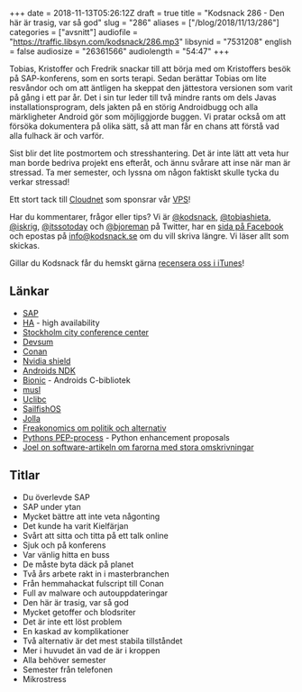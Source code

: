 +++
date = 2018-11-13T05:26:12Z
draft = true
title = "Kodsnack 286 - Den här är trasig, var så god"
slug = "286"
aliases = ["/blog/2018/11/13/286"]
categories = ["avsnitt"]
audiofile = "https://traffic.libsyn.com/kodsnack/286.mp3"
libsynid = "7531208"
english = false
audiosize = "26361566"
audiolength = "54:47"
+++

Tobias, Kristoffer och Fredrik snackar till att börja med om Kristoffers besök på SAP-konferens, som en sorts terapi. Sedan berättar Tobias om lite resvåndor och om att äntligen ha skeppat den jättestora versionen som varit på gång i ett par år. Det i sin tur leder till två mindre rants om dels Javas installationsprogram, dels jakten på en störig Androidbugg och alla märkligheter Android gör som möjliggjorde buggen. Vi pratar också om att försöka dokumentera på olika sätt, så att man får en chans att förstå vad alla fulhack är och varför.

Sist blir det lite postmortem och stresshantering. Det är inte lätt att veta hur man borde bedriva projekt ens efteråt, och ännu svårare att inse när man är stressad. Ta mer semester, och lyssna om någon faktiskt skulle tycka du verkar stressad!

Ett stort tack till [Cloudnet](http://www.cloudnet.se) som sponsrar vår [VPS](http://en.wikipedia.org/wiki/Virtual_private_server)!

Har du kommentarer, frågor eller tips? Vi är [@kodsnack](https://www.twitter.com/kodsnack), [@tobiashieta](https://www.twitter.com/tobiashieta), [@iskrig](https://www.twitter.com/iskrig), [@itssotoday](https://twitter.com/itssotoday) och [@bjoreman](https://www.twitter.com/bjoreman) på Twitter, har en [sida på Facebook](https://www.facebook.com/kodsnack) och epostas på [info@kodsnack.se](mailto:info@kodsnack.se) om du vill skriva längre. Vi läser allt som skickas.

Gillar du Kodsnack får du hemskt gärna [recensera oss i iTunes](http://itunes.apple.com/se/podcast/kodsnack/id561631498?l=en)!

## Länkar ##
* [SAP](https://en.wikipedia.org/wiki/SAP_SE)
* [HA](https://en.wikipedia.org/wiki/High_availability) - high availability
* [Stockholm city conference center](https://www.stoccc.se/)
* [Devsum](https://www.devsum.se/)
* [Conan](https://conan.io/)
* [Nvidia shield](https://www.nvidia.com/en-us/shield/)
* [Androids NDK](https://developer.android.com/ndk/)
* [Bionic](https://en.wikipedia.org/wiki/Bionic_%28software%29) - Androids C-bibliotek
* [musl](https://www.musl-libc.org/intro.html)
* [Uclibc](https://www.uclibc.org/)
* [SailfishOS](https://sailfishos.org/)
* [Jolla](https://en.wikipedia.org/wiki/Jolla_%28smartphone%29)
* [Freakonomics om politik och alternativ](http://freakonomics.com/podcast/politics-industry/)
* [Pythons PEP-process](https://www.python.org/dev/peps/) - Python enhancement proposals
* [Joel on software-artikeln om farorna med stora omskrivningar](https://www.joelonsoftware.com/2000/04/06/things-you-should-never-do-part-i/)

## Titlar ##
* Du överlevde SAP
* SAP under ytan
* Mycket bättre att inte veta någonting
* Det kunde ha varit Kielfärjan
* Svårt att sitta och titta på ett talk online
* Sjuk och på konferens
* Var vänlig hitta en buss
* De måste byta däck på planet
* Två års arbete rakt in i masterbranchen
* Från hemmahackat fulscript till Conan
* Full av malware och autouppdateringar
* Den här är trasig, var så god
* Mycket getoffer och blodsriter 
* Det är inte ett löst problem
* En kaskad av komplikationer
* Två alternativ är det mest stabila tillståndet
* Mer i huvudet än vad de är i kroppen
* Alla behöver semester
* Semester från telefonen
* Mikrostress